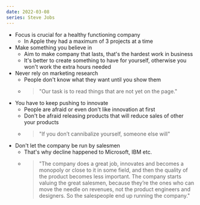 ```yaml
---
date: 2022-03-08
series: Steve Jobs
---
```


- Focus is crucial for a healthy functioning company
    - In Apple they had a maximum of 3 projects at a time
- Make something you believe in
    + Aim to make company that lasts, that's the hardest work in business
    + It's better to create something to have for yourself, otherwise you won't work the extra hours needed
- Never rely on marketing research
    - People don't know what they want until you show them
    - > "Our task is to read things that are not yet on the page."
- You have to keep pushing to innovate
    - People are afraid or even don't like innovation at first
    - Don't be afraid releasing products that will reduce sales of other your products
    - > "If you don’t cannibalize yourself, someone else will"
- Don't let the company be run by salesmen
    - That's why decline happened to Microsoft, IBM etc.
    - > "The company does a great job, innovates and becomes a monopoly or close to it in some field, and then the quality of the product becomes less important. The company starts valuing the great salesmen, because they’re the ones who can move the needle on revenues, not the product engineers and designers. So the salespeople end up running the company."